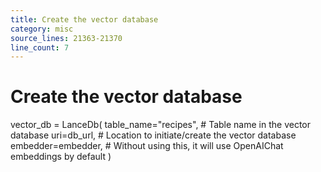 ```yaml
---
title: Create the vector database
category: misc
source_lines: 21363-21370
line_count: 7
---
```


# Create the vector database
vector_db = LanceDb(
    table_name="recipes",  # Table name in the vector database
    uri=db_url,  # Location to initiate/create the vector database
    embedder=embedder,  # Without using this, it will use OpenAIChat embeddings by default
)

